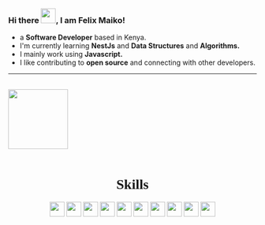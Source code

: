 ### Hi there <img src="https://raw.githubusercontent.com/MartinHeinz/MartinHeinz/master/wave.gif" width="30px">, I am Felix Maiko!

<!--
**maikofelix47/maikofelix47** is a ✨ _special_ ✨ repository because its `README.md` (this file) appears on your GitHub profile.

Here are some ideas to get you started:

- 🔭 I’m currently working on ...
- 🌱 I’m currently learning ...
- 👯 I’m looking to collaborate on ...
- 🤔 I’m looking for help with ...
- 💬 Ask me about ...
- 📫 How to reach me: ...
- 😄 Pronouns: ...
- ⚡ Fun fact: ...
-->

- a **Software Developer** based in Kenya.
- I'm currently learning **NestJs** and **Data Structures** and **Algorithms.**
- I mainly work using **Javascript.**
- I like contributing to **open source** and connecting with other developers.

---

<br>
<div align="left">
<a href="https://felixmaiko.com/">
<img height="121px"  src="https://github-readme-stats.vercel.app/api?username=maikofelix47&hide_title=true&hide_border=true&show_icons=true&include_all_commits=true&count_private=true&line_height=21&text_color=fff&icon_color=fff&bg_color=0,000,505050&theme=graywhite" />
 </a>
</div>
<br>

<!-- ## Skills -->
<h1 align="center" style="font-family:cursive">Skills</h1>
<div display="inline-block" align="center">
<img align=center width=30 src="https://cdn.jsdelivr.net/gh/devicons/devicon/icons/html5/html5-original-wordmark.svg" />
<img align=center width=30 src="https://cdn.jsdelivr.net/gh/devicons/devicon/icons/css3/css3-original-wordmark.svg" />
<img align=center width=30 padding=70px src="https://cdn.jsdelivr.net/gh/devicons/devicon/icons/javascript/javascript-original.svg" />
<img align=center width=30 src="https://cdn.jsdelivr.net/gh/devicons/devicon/icons/angularjs/angularjs-original.svg" />
<img align=center width=30 src="https://cdn.jsdelivr.net/gh/devicons/devicon/icons/nestjs/nestjs-plain.svg" />
<img align=center width=30 src="https://cdn.jsdelivr.net/gh/devicons/devicon/icons/nodejs/nodejs-original.svg" />
<img align=center width=30 src="https://cdn.jsdelivr.net/gh/devicons/devicon/icons/mysql/mysql-original-wordmark.svg" />
<img align=center width=30 src="https://cdn.jsdelivr.net/gh/devicons/devicon/icons/laravel/laravel-plain-wordmark.svg" />
<img align=center width=30 src="https://cdn.jsdelivr.net/gh/devicons/devicon/icons/react/react-original-wordmark.svg" />
<img align=center width=30 src="https://cdn.jsdelivr.net/gh/devicons/devicon/icons/docker/docker-original-wordmark.svg" />

</div>
